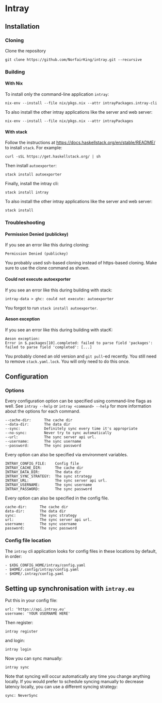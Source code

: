 # Intray


## Installation 

### Cloning

Clone the repository

``` shell
git clone https://github.com/NorfairKing/intray.git --recursive
```


### Building


#### With Nix

To install only the command-line application `intray`:

``` shell
nix-env --install --file nix/pkgs.nix --attr intrayPackages.intray-cli
```

To also install the other intray applications like the server and web server:

``` shell
nix-env --install --file nix/pkgs.nix --attr intrayPackages
```


#### With stack

Follow the instructions at https://docs.haskellstack.org/en/stable/README/
to install `stack`.
For example:

``` shell
curl -sSL https://get.haskellstack.org/ | sh
```

Then install `autoexporter`:

``` shell
stack install autoexporter
```

Finally, install the intray cli:

``` shell
stack install intray
```

To also install the other intray applications like the server and web server:

``` shell
stack install
```

### Troubleshooting 

#### Permission Denied (publickey)

If you see an error like this during cloning:

```
Permission Denied (publickey)
```

You probably used ssh-based cloning instead of https-based cloning.
Make sure to use the clone command as shown.

#### Could not execute autoexporter

If you see an error like this during building with stack:

```
intray-data > ghc: could not execute: autoexporter
```

You forgot to run `stack install autoexporter`.

#### Aeson exception

If you see an error like this during building with stacK:

```
Aeson exception:
Error in $.packages[10].completed: failed to parse field 'packages': failed to parse field 'completed': [...]
```

You probably cloned an old version and `git pull`-ed recently.
You still need to remove `stack.yaml.lock`.
You will only need to do this once.


## Configuration

### Options

Every configuration option can be specified using command-line flags as well.
See `intray --help` or `intray <command> --help` for more information about the options for each command.

```
--cache-dir:      The cache dir
--data-dir:       The data dir
--sync:           Definitely sync every time it's appropriate
--no-sync:        Never try to sync automatically
--url:            The sync server api url.
--username:       The sync username
--password:       The sync password
```

Every option can also be specified via environment variables.

```
INTRAY_CONFIG_FILE:    Config file
INTRAY_CACHE_DIR:      The cache dir
INTRAY_DATA_DIR:       The data dir
INTRAY_SYNC_STRATEGY:  The sync strategy
INTRAY_URL:            The sync server api url.
INTRAY_USERNAME:       The sync username
INTRAY_PASSWORD:       The sync password
```

Every option can also be specified in the config file.

```
cache-dir:      The cache dir
data-dir:       The data dir
sync:           The sync strategy
url:            The sync server api url.
username:       The sync username
password:       The sync password
```

### Config file location

The `intray` cli application looks for config files in these locations by default, in order:

```
- $XDG_CONFIG_HOME/intray/config.yaml
- $HOME/.config/intray/config.yaml
- $HOME/.intray/config.yaml
```

## Setting up synchronisation with `intray.eu`

Put this in your config file:

```
url: 'https://api.intray.eu'
username: 'YOUR USERNAME HERE'
```

Then register:

``` shell
intray register
```

and login:

``` shell
intray login
```

Now you can sync manually:

``` shell
intray sync
```

Note that syncing will occur automatically any time you change anything locally.
If you would prefer to schedule syncing manually to decrease latency locally, you can use a different syncing strategy:

```
sync: NeverSync
```
